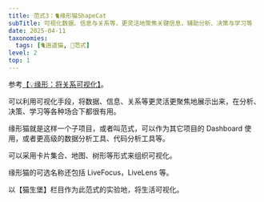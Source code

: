```yaml
---
title: 范式3：🐈缘形猫ShapeCat
subTitle: 可视化数据、信息与关系等，更灵活地聚焦关键信息，辅助分析、决策与学习等
date: 2025-04-11
taxonomies:
  tags: [🐈逍遥猫, 💛范式]
level: 2
top: 1
---
```


参考[【💡缘形：将关系可视化】](/lab/20250322-relation-shape)。

可以利用可视化手段，将数据、信息、关系等更灵活更聚焦地展示出来，在分析、决策、学习等各种场合下都很有用。

缘形猫就是这样一个子项目，或者叫范式，可以作为其它项目的 Dashboard 使用，或者更高级的数据分析工具、代码分析工具等。

可以采用卡片集合、地图、树形等形式来组织可视化。

缘形猫的可选名称还包括 LiveFocus，LiveLens 等。

以【猫生堡】栏目作为此范式的实验地，将生活可视化。
